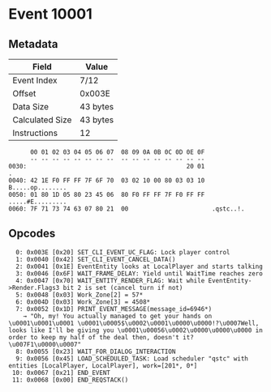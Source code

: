 # Event 10001

## Metadata

| Field           | Value    |
|-----------------|----------|
| Event Index     | 7/12     |
| Offset          | 0x003E   |
| Data Size       | 43 bytes |
| Calculated Size | 43 bytes |
| Instructions    | 12       |

```
      00 01 02 03 04 05 06 07  08 09 0A 0B 0C 0D 0E 0F
      -- -- -- -- -- -- -- --  -- -- -- -- -- -- -- --
0030:                                            20 01                 .
0040: 42 1E F0 FF FF 7F 6F 70  03 02 10 00 80 03 03 10  B.....op........
0050: 01 80 1D 05 80 23 45 06  80 F0 FF FF 7F F0 FF FF  .....#E.........
0060: 7F 71 73 74 63 07 80 21  00                       .qstc..!.       
```

## Opcodes

```
  0: 0x003E [0x20] SET_CLI_EVENT_UC_FLAG: Lock player control
  1: 0x0040 [0x42] SET_CLI_EVENT_CANCEL_DATA()
  2: 0x0041 [0x1E] EventEntity looks at LocalPlayer and starts talking
  3: 0x0046 [0x6F] WAIT_FRAME_DELAY: Yield until WaitTime reaches zero
  4: 0x0047 [0x70] WAIT_ENTITY_RENDER_FLAG: Wait while EventEntity->Render.Flags3 bit 2 is set (cancel turn if not)
  5: 0x0048 [0x03] Work_Zone[2] = 57*
  6: 0x004D [0x03] Work_Zone[3] = 4508*
  7: 0x0052 [0x1D] PRINT_EVENT_MESSAGE(message_id=6946*)
    → "Oh, my! You actually managed to get your hands on \u0001\u0001\u0001 \u0001\u0005$\u0002\u0001\u0000\u0000!?\u0007Well, looks like I'll be giving you \u0001\u00056\u0002\u0000\u0000\u0000 in order to keep my half of the deal then, doesn't it?\u007F1\u0000\u0007"
  8: 0x0055 [0x23] WAIT_FOR_DIALOG_INTERACTION
  9: 0x0056 [0x45] LOAD_SCHEDULED_TASK: Load scheduler "qstc" with entities [LocalPlayer, LocalPlayer], work=[201*, 0*]
 10: 0x0067 [0x21] END_EVENT
 11: 0x0068 [0x00] END_REQSTACK()
```
